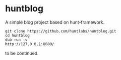 # huntblog
A simple blog project based on hunt-framework.

    git clone https://github.com/huntlabs/huntblog.git
    cd huntblog
    dub run -v
    http://127.0.0.1:8080/
    
to be continued.
